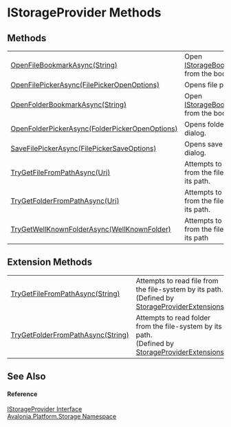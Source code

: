 # IStorageProvider Methods




## Methods
<table>
<tr>
<td><a href="M_Avalonia_Platform_Storage_IStorageProvider_OpenFileBookmarkAsync">OpenFileBookmarkAsync(String)</a></td>
<td>Open <a href="T_Avalonia_Platform_Storage_IStorageBookmarkFile">IStorageBookmarkFile</a> from the bookmark ID.</td>
</tr>
<tr>
<td><a href="M_Avalonia_Platform_Storage_IStorageProvider_OpenFilePickerAsync">OpenFilePickerAsync(FilePickerOpenOptions)</a></td>
<td>Opens file picker dialog.</td>
</tr>
<tr>
<td><a href="M_Avalonia_Platform_Storage_IStorageProvider_OpenFolderBookmarkAsync">OpenFolderBookmarkAsync(String)</a></td>
<td>Open <a href="T_Avalonia_Platform_Storage_IStorageBookmarkFolder">IStorageBookmarkFolder</a> from the bookmark ID.</td>
</tr>
<tr>
<td><a href="M_Avalonia_Platform_Storage_IStorageProvider_OpenFolderPickerAsync">OpenFolderPickerAsync(FolderPickerOpenOptions)</a></td>
<td>Opens folder picker dialog.</td>
</tr>
<tr>
<td><a href="M_Avalonia_Platform_Storage_IStorageProvider_SaveFilePickerAsync">SaveFilePickerAsync(FilePickerSaveOptions)</a></td>
<td>Opens save file picker dialog.</td>
</tr>
<tr>
<td><a href="M_Avalonia_Platform_Storage_IStorageProvider_TryGetFileFromPathAsync">TryGetFileFromPathAsync(Uri)</a></td>
<td>Attempts to read file from the file-system by its path.</td>
</tr>
<tr>
<td><a href="M_Avalonia_Platform_Storage_IStorageProvider_TryGetFolderFromPathAsync">TryGetFolderFromPathAsync(Uri)</a></td>
<td>Attempts to read folder from the file-system by its path.</td>
</tr>
<tr>
<td><a href="M_Avalonia_Platform_Storage_IStorageProvider_TryGetWellKnownFolderAsync">TryGetWellKnownFolderAsync(WellKnownFolder)</a></td>
<td>Attempts to read folder from the file-system by its path</td>
</tr>
</table>

## Extension Methods
<table>
<tr>
<td><a href="M_Avalonia_Platform_Storage_StorageProviderExtensions_TryGetFileFromPathAsync">TryGetFileFromPathAsync(String)</a></td>
<td>Attempts to read file from the file-system by its path.<br />(Defined by <a href="T_Avalonia_Platform_Storage_StorageProviderExtensions">StorageProviderExtensions</a>)</td>
</tr>
<tr>
<td><a href="M_Avalonia_Platform_Storage_StorageProviderExtensions_TryGetFolderFromPathAsync">TryGetFolderFromPathAsync(String)</a></td>
<td>Attempts to read folder from the file-system by its path.<br />(Defined by <a href="T_Avalonia_Platform_Storage_StorageProviderExtensions">StorageProviderExtensions</a>)</td>
</tr>
</table>

## See Also


#### Reference
<a href="T_Avalonia_Platform_Storage_IStorageProvider">IStorageProvider Interface</a>  
<a href="N_Avalonia_Platform_Storage">Avalonia.Platform.Storage Namespace</a>  

